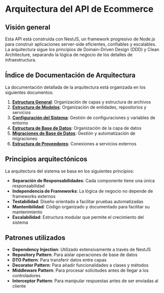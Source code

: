 # Arquitectura del API de Ecommerce

## Visión general

Esta API está construida con NestJS, un framework progresivo de Node.js para construir aplicaciones server-side eficientes, confiables y escalables. La arquitectura sigue los principios de Domain-Driven Design (DDD) y Clean Architecture, separando la lógica de negocio de los detalles de infraestructura.

## Índice de Documentación de Arquitectura

La documentación detallada de la arquitectura está organizada en los siguientes documentos:

1. **[Estructura General](arquitectura/estructura-general.md)**: Organización de capas y estructura de archivos
2. **[Estructura de Modelos](arquitectura/estructura-modelos.md)**: Organización de entidades, repositorios y servicios
3. **[Configuración del Sistema](arquitectura/configuracion-sistema.md)**: Gestión de configuraciones y variables de entorno
4. **[Estructura de Base de Datos](arquitectura/database-estructura.md)**: Organización de la capa de datos
5. **[Migraciones de Base de Datos](arquitectura/database-migraciones.md)**: Gestión y automatización de migraciones
6. **[Estructura de Proveedores](arquitectura/providers-estructura.md)**: Conexiones a servicios externos

## Principios arquitectónicos

La arquitectura del sistema se basa en los siguientes principios:

- **Separación de Responsabilidades**: Cada componente tiene una única responsabilidad
- **Independencia de Frameworks**: La lógica de negocio no depende de frameworks externos
- **Testabilidad**: Diseño orientado a facilitar pruebas automatizadas
- **Mantenibilidad**: Código organizado y documentado para facilitar su mantenimiento
- **Escalabilidad**: Estructura modular que permite el crecimiento del sistema



## Patrones utilizados

- **Dependency Injection**: Utilizado extensivamente a través de NestJS
- **Repository Pattern**: Para aislar operaciones de base de datos
- **DTO Pattern**: Para transferir datos entre capas
- **Decorator Pattern**: Para añadir funcionalidades a clases y métodos
- **Middleware Pattern**: Para procesar solicitudes antes de llegar a los controladores
- **Interceptor Pattern**: Para manipular respuestas antes de ser enviadas al cliente
